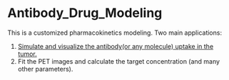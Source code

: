 # Antibody_Drug_Modeling
This is a customized pharmacokinetics modeling. Two main applications:

1. [Simulate and visualize the antibody(or any molecule) uptake in the tumor.](http://htmlpreview.github.io/?https://github.com/ccchang0111/Antibody_Drug_Modeling/blob/master/Demo_DrugUptake.nb.html)
2. Fit the PET images and calculate the target concentration (and many other parameters).
